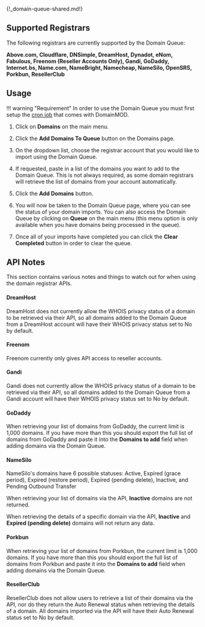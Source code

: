 {!_domain-queue-shared.md!}

Supported Registrars
--------------------
The following registrars are currently supported by the Domain Queue:

**Above.com, Cloudflare, DNSimple, DreamHost, Dynadot, eNom, Fabulous, Freenom (Reseller Accounts Only), Gandi, GoDaddy, Internet.bs, Name.com, NameBright, Namecheap, NameSilo, OpenSRS, Porkbun, ResellerClub**

Usage
-----

!!! warning "Requirement"
    In order to use the Domain Queue you must first setup the [cron job](getting-started.md#cron-job) that comes with DomainMOD.

1. Click on **Domains** on the main menu.

2. Click the **Add Domains To Queue** button on the Domains page.

3. On the dropdown list, choose the registrar account that you would like to import using the Domain Queue.

4. If requested, paste in a list of the domains you want to add to the Domain Queue. This is not always required, as some domain registrars will retrieve the list of domains from your account automatically.

5. Click the **Add Domains** button.

6. You will now be taken to the Domain Queue page, where you can see the status of your domain imports. You can also access the Domain Queue by clicking on **Queue** on the main menu (this menu option is only available when you have domains being processed in the queue).

7. Once all of your imports have completed you can click the **Clear Completed** button in order to clear the queue.

<a name="apinotes"></a>API Notes
-----
This section contains various notes and things to watch out for when using the domain registrar APIs.

<h4>DreamHost</h4>

DreamHost does not currently allow the WHOIS privacy status of a domain to be retrieved via their API, so all domains added to the Domain Queue from a DreamHost account will have their WHOIS privacy status set to No by default.

<h4>Freenom</h4>

Freenom currently only gives API access to reseller accounts.

<h4>Gandi</h4>

Gandi does not currently allow the WHOIS privacy status of a domain to be retrieved via their API, so all domains added to the Domain Queue from a Gandi account will have their WHOIS privacy status set to No by default.

<h4>GoDaddy</h4>

When retrieving your list of domains from GoDaddy, the current limit is 1,000 domains. If you have more than this you should export the full list of domains from GoDaddy and paste it into the **Domains to add** field when adding domains via the Domain Queue.

<h4>NameSilo</h4>

NameSilo's domains have 6 possible statuses: Active, Expired (grace period), Expired (restore period), Expired (pending delete), Inactive, and Pending Outbound Transfer

When retrieving your list of domains via the API, **Inactive** domains are not returned.

When retrieving the details of a specific domain via the API, **Inactive** and **Expired (pending delete)** domains will not return any data.

<h4>Porkbun</h4>

When retrieving your list of domains from Porkbun, the current limit is 1,000 domains. If you have more than this you should export the full list of domains from Porkbun and paste it into the **Domains to add** field when adding domains via the Domain Queue.

<h4>ResellerClub</h4>

ResellerClub does not allow users to retrieve a list of their domains via the API, nor do they return the Auto Renewal status when retrieving the details of a domain. All domains imported via the API will have their Auto Renewal status set to No by default.